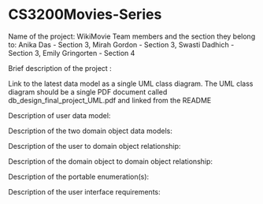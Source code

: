 # CS3200Movies-Series

Name of the project: WikiMovie
Team members and the section they belong to: Anika Das - Section 3, Mirah Gordon - Section 3, Swasti Dadhich - Section 3, Emily Gringorten - Section 4 

Brief description of the project : 

Link to the latest data model as a single UML class diagram. The UML class diagram should be a single PDF document called db_design_final_project_UML.pdf and linked from the README

Description of user data model: 

Description of the two domain object data models: 

Description of the user to domain object relationship: 

Description of the domain object to domain object relationship: 

Description of the portable enumeration(s): 

Description of the user interface requirements: 
